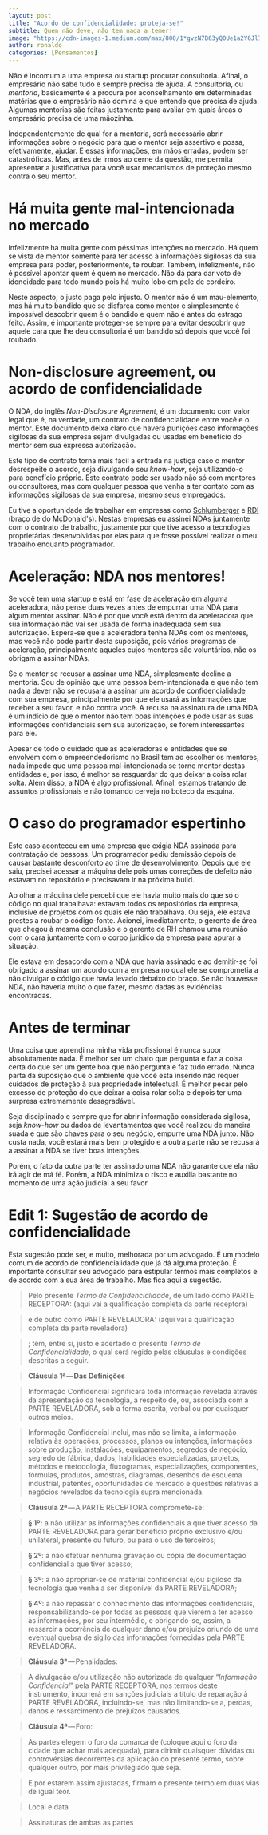 ```yaml
---
layout: post
title: "Acordo de confidencialidade: proteja-se!"
subtitle: Quem não deve, não tem nada a temer!
image: "https://cdn-images-1.medium.com/max/800/1*gvzN7B63yQ0Ue1a2Y6Jl7w.jpeg"
author: ronaldo
categories: [Pensamentos]
---
```


Não é incomum a uma empresa ou startup procurar consultoria. Afinal, o
empresário não sabe tudo e sempre precisa de ajuda. A consultoria, ou
*mentoria*, basicamente é a procura por aconselhamento em determinadas matérias
que o empresário não domina e que entende que precisa de ajuda. Algumas
mentorias são feitas justamente para avaliar em quais áreas o empresário precisa
de uma mãozinha.

Independentemente de qual for a mentoria, será necessário abrir informações
sobre o negócio para que o mentor seja assertivo e possa, efetivamente, ajudar.
E essas informações, em mãos erradas, podem ser catastróficas. Mas, antes de
irmos ao cerne da questão, me permita apresentar a justificativa para você usar
mecanismos de proteção mesmo contra o seu mentor.

# Há muita gente mal-intencionada no mercado

Infelizmente há muita gente com péssimas intenções no mercado. Há quem se vista
de mentor somente para ter acesso à informações sigilosas da sua empresa para
poder, posteriormente, te roubar. Também, infelizmente, não é possível apontar
quem é quem no mercado. Não dá para dar voto de idoneidade para todo mundo pois
há muito lobo em pele de cordeiro.

Neste aspecto, o justo paga pelo injusto. O mentor não é um mau-elemento, mas há
muito bandido que se disfarça como mentor e simplesmente é impossível descobrir
quem é o bandido e quem não é antes do estrago feito. Assim, é importante
proteger-se sempre para evitar descobrir que aquele cara que lhe deu consultoria
é um bandido só depois que você foi roubado.

# Non-disclosure agreement, ou acordo de confidencialidade

O NDA, do inglês *Non-Disclosure Agreement*, é um documento com valor legal que
é, na verdade, um contrato de confidencialidade entre você e o mentor. Este
documento deixa claro que haverá punições caso informações sigilosas da sua
empresa sejam divulgadas ou usadas em benefício do mentor sem sua expressa
autorização.

Este tipo de contrato torna mais fácil a entrada na justiça caso o mentor
desrespeite o acordo, seja divulgando seu *know-how*, seja utilizando-o para
benefício próprio. Este contrato pode ser usado não só com mentores ou
consultores, mas com qualquer pessoa que venha a ter contato com as informações
sigilosas da sua empresa, mesmo seus empregados.

Eu tive a oportunidade de trabalhar em empresas como
 [Schlumberger](https://slb.com) e [RDI](https://www.rdisoftware.com) (braço de
do McDonald's). Nestas empresas eu assinei NDAs juntamente com o contrato de
trabalho, justamente por que tive acesso a tecnologias proprietárias
desenvolvidas por elas para que fosse possível realizar o meu trabalho enquanto
programador.

# Aceleração: NDA nos mentores!

Se você tem uma startup e está em fase de aceleração em alguma aceleradora, não
pense duas vezes antes de empurrar uma NDA para algum mentor assinar. Não é por
que você está dentro da aceleradora que sua informação não vai ser usada de
forma inadequada sem sua autorização. Espera-se que a aceleradora tenha NDAs com
os mentores, mas você não pode partir desta suposição, pois vários programas de
aceleração, principalmente aqueles cujos mentores são voluntários, não os
obrigam a assinar NDAs.

Se o mentor se recusar a assinar uma NDA, simplesmente decline a mentoria. Sou
de opinião que uma pessoa bem-intencionada e que não tem nada a dever não se
recusará a assinar um acordo de confidencialidade com sua empresa,
principalmente por que ele usará as informações que receber a seu favor, e não
contra você. A recusa na assinatura de uma NDA é um indício de que o mentor não
tem boas intenções e pode usar as suas informações confidenciais sem sua
autorização, se forem interessantes para ele.

Apesar de todo o cuidado que as aceleradoras e entidades que se envolvem com o
empreendedorismo no Brasil tem ao escolher os mentores, nada impede que uma
pessoa mal-intencionada se torne mentor destas entidades e, por isso, é melhor
se resguardar do que deixar a coisa rolar solta. Além disso, a NDA é algo
profissional. Afinal, estamos tratando de assuntos profissionais e não tomando
cerveja no boteco da esquina.

# O caso do programador espertinho

Este caso aconteceu em uma empresa que exigia NDA assinada para contratação de
pessoas. Um programador pediu demissão depois de causar bastante desconforto ao
time de desenvolvimento. Depois que ele saiu, precisei acessar a máquina dele
pois umas correções de defeito não estavam no repositório e precisavam ir na
próxima build.

Ao olhar a máquina dele percebi que ele havia muito mais do que só o código no
qual trabalhava: estavam todos os repositórios da empresa, inclusive de projetos
com os quais ele não trabalhava. Ou seja, ele estava prestes a roubar o
código-fonte. Acionei, imediatamente, o gerente de área que chegou à mesma
conclusão e o gerente de RH chamou uma reunião com o cara juntamente com o corpo
jurídico da empresa para apurar a situação.

Ele estava em desacordo com a NDA que havia assinado e ao demitir-se foi
obrigado a assinar um acordo com a empresa no qual ele se comprometia a não
divulgar o código que havia levado debaixo do braço. Se não houvesse NDA, não
haveria muito o que fazer, mesmo dadas as evidências encontradas.

# Antes de terminar

Uma coisa que aprendi na minha vida profissional é nunca supor absolutamente
nada. É melhor ser um chato que pergunta e faz a coisa certa do que ser um gente
boa que não pergunta e faz tudo errado. Nunca parta da suposição que o ambiente
que você está inserido não requer cuidados de proteção à sua propriedade
intelectual. É melhor pecar pelo excesso de proteção do que deixar a coisa rolar
solta e depois ter uma surpresa extremamente desagradável.

Seja disciplinado e sempre que for abrir informação considerada sigilosa, seja
*know-how* ou dados de levantamentos que você realizou de maneira suada e que
são chaves para o seu negócio, empurre uma NDA junto. Não custa nada, você
estará mais bem protegido e a outra parte não se recusará a assinar a NDA se
tiver boas intenções.

Porém, o fato da outra parte ter assinado uma NDA não garante que ela não irá
agir de má fé. Porém, a NDA minimiza o risco e auxilia bastante no momento de
uma ação judicial a seu favor.

# Edit 1: Sugestão de acordo de confidencialidade

Esta sugestão pode ser, e muito, melhorada por um advogado. É um modelo
comum de acordo de confidencialidade que já dá alguma proteção. É
importante consultar seu advogado para estipular termos mais completos e
de acordo com a sua área de trabalho. Mas fica aqui a sugestão.

> Pelo presente *Termo de Confidencialidade*, de um lado como PARTE
> RECEPTORA: (aqui vai a qualificação completa da parte receptora)

> e de outro como PARTE REVELADORA: (aqui vai a qualificação completa da
> parte reveladora)

> ; têm, entre si, justo e acertado o presente *Termo de
> Confidencialidade*, o qual será regido pelas cláusulas e condições
> descritas a seguir.

> **Cláusula 1ª — Das Definições**

> Informação Confidencial significará toda informação revelada através
> da apresentação da tecnologia, a respeito de, ou, associada com a
> PARTE REVELADORA, sob a forma escrita, verbal ou por quaisquer outros
> meios.

> Informação Confidencial inclui, mas não se limita, à informação
> relativa às operações, processos, planos ou intenções, informações
> sobre produção, instalações, equipamentos, segredos de negócio,
> segredo de fábrica, dados, habilidades especializadas, projetos,
> métodos e metodologia, fluxogramas, especializações, componentes,
> fórmulas, produtos, amostras, diagramas, desenhos de esquema
> industrial, patentes, oportunidades de mercado e questões relativas a
> negócios revelados da tecnologia supra mencionada.

> **Cláusula 2ª** — A PARTE RECEPTORA compromete-se:

> **§ 1º:** a não utilizar as informações confidenciais a que tiver
> acesso da PARTE REVELADORA para gerar benefício próprio exclusivo e/ou
> unilateral, presente ou futuro, ou para o uso de terceiros;

> **§ 2º**: a não efetuar nenhuma gravação ou cópia de documentação
> confidencial a que tiver acesso;

> **§ 3º**: a não apropriar-se de material confidencial e/ou sigiloso da
> tecnologia que venha a ser disponível da PARTE REVELADORA;

> **§ 4º**: a não repassar o conhecimento das informações confidenciais,
> responsabilizando-se por todas as pessoas que vierem a ter acesso às
> informações, por seu intermédio, e obrigando-se, assim, a ressarcir a
> ocorrência de qualquer dano e/ou prejuízo oriundo de uma eventual
> quebra de sigilo das informações fornecidas pela PARTE REVELADORA.

> **Cláusula 3ª** — Penalidades:

> A divulgação e/ou utilização não autorizada de qualquer “*Informação
> Confidencial*” pela PARTE RECEPTORA, nos termos deste instrumento,
> incorrerá em sanções judiciais a título de reparação à PARTE
> REVELADORA, incluindo-se, mas não limitando-se a, perdas, danos e
> ressarcimento de prejuízos causados.

> **Cláusula 4ª** — Foro:

> As partes elegem o foro da comarca de (coloque aqui o foro da cidade
> que achar mais adequada), para dirimir quaisquer dúvidas ou
> controvérsias decorrentes da aplicação do presente termo, sobre
> qualquer outro, por mais privilegiado que seja.

> E por estarem assim ajustadas, firmam o presente termo em duas vias de
> igual teor.

> Local e data

> Assinaturas de ambas as partes

